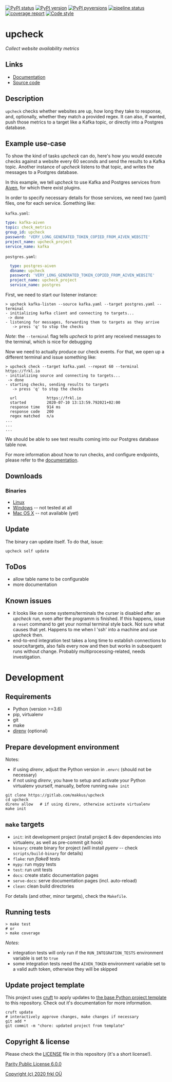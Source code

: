[![PyPI status](https://img.shields.io/pypi/status/upcheck.svg)](https://pypi.python.org/pypi/upcheck/)
[![PyPI version](https://img.shields.io/pypi/v/upcheck.svg)](https://pypi.python.org/pypi/upcheck/)
[![PyPI pyversions](https://img.shields.io/pypi/pyversions/upcheck.svg)](https://pypi.python.org/pypi/upcheck/)
[![pipeline status](https://gitlab.com/makkus/upcheck/badges/develop/pipeline.svg)](https://gitlab.com/makkus/upcheck/-/commits/develop)
[![coverage report](https://gitlab.com/makkus/upcheck/badges/develop/coverage.svg)](https://gitlab.com/makkus/upcheck/-/commits/develop)
[![Code style](https://img.shields.io/badge/code%20style-black-000000.svg)](https://github.com/ambv/black)

# upcheck

*Collect website availability metrics*

## Links
- [Documentation](https://makkus.gitlab.io/upcheck/)
- [Source code](https://gitlab.com/makkus/upcheck)

## Description

`upcheck` checks whether websites are up, how long they take to response, and, optionally, whether they match a provided regex. It can also, if wanted, push those metrics to a target like a Kafka topic, or directly into a Postgres database.

## Example use-case

To show the kind of tasks *upcheck* can do, here's how you would execute checks against a website every 60 seconds and send the results to a Kafka topic. Another instance of *upcheck* listens to that topic, and writes the messages to a Postgres database.

In this example, we tell *upcheck* to use Kafka and Postgres services from [Aiven](https://aiven.io), for which there exist plugins.

In order to specify necessary details for those services, we need two (yaml) files, one for each service. Something like:

``kafka.yaml``:

``` yaml
type: kafka-aiven
topic: check_metrics
group_id: upcheck
password: 'VERY_LONG_GENERATED_TOKEN_COPIED_FROM_AIVEN_WEBSITE'
project_name: upcheck_project
service_name: kafka
```

``postgres.yaml``:

```yaml
  type: postgres-aiven
  dbname: upcheck
  password: 'VERY_LONG_GENERATED_TOKEN_COPIED_FROM_AIVEN_WEBSITE'
  project_name: upcheck_project
  service_name: postgres
```

First, we need to start our listener instance:

``` console
> upcheck kafka-listen --source kafka.yaml --target postgres.yaml --terminal
- initializing kafka client and connecting to targets...
 -> done
- listening for messages, forwarding them to targets as they arrive
   -> press 'q' to stop the checks
```

*Note*: the ``--terminal`` flag tells *upcheck* to print any received messages to the terminal, which is nice for debugging

Now we need to actually produce our check events. For that, we open up a different terminal and issue something like:

``` console
> upcheck check --target kafka.yaml --repeat 60 --terminal https://frkl.io
- initializing source and connecting to targets...
 -> done
- starting checks, sending results to targets
   -> press 'q' to stop the checks

  url             https://frkl.io  
  started         2020-07-10 13:13:59.792021+02:00  
  response time   914 ms  
  response code   200  
  regex matched   n/a  
...
...
...
```

We should be able to see test results coming into our Postgres database table now.

For more information about how to run checks, and configure endpoints, please refer to the [documentation](https://makkus.gitlab.io/upcheck/docs/usage).

## Downloads

### Binaries

  - [Linux](https://s3-eu-west-1.amazonaws.com/dev.dl.frkl.io/linux-gnu/upcheck)
  - [Windows](https://s3-eu-west-1.amazonaws.com/dev.dl.frkl.io/windows/upcheck.exe) -- not tested at all
  - [Mac OS X](https://s3-eu-west-1.amazonaws.com/dev.dl.frkl.io/darwin/upcheck) -- not available (yet)

## Update

The binary can update itself. To do that, issue:

    upcheck self update

## ToDos

- allow table name to be configurable  
- more documentation

## Known issues

- it looks like on some systems/terminals the curser is disabled after an *upcheck* run, even after the programm is finished. If this happens, issue a ``reset`` command to get your normal terminal style back. Not sure what causes that yet. Happens to me when I 'ssh' into a machine and use *upcheck* then.
- end-to-end integration test takes a long time to establish connections to source/targets, also fails every now and then but works in subsequent runs without change. Probably multiprocessing-related, needs investigation.

# Development

## Requirements

- Python (version >=3.6)
- pip, virtualenv
- git
- make
- [direnv](https://direnv.net/) (optional)

## Prepare development environment

Notes:

- if using *direnv*, adjust the Python version in ``.envrc`` (should not be necessary)
- if not using *direnv*, you have to setup and activate your Python virtualenv yourself, manually, before running ``make init``

```
git clone https://gitlab.com/makkus/upcheck
cd upcheck
direnv allow   # if using direnv, otherwise activate virtualenv
make init
```

## ``make`` targets

- ``init``: init development project (install project & dev dependencies into virtualenv, as well as pre-commit git hook)
- ``binary``: create binary for project (will install *pyenv* -- check ``scripts/build-binary`` for details)
- ``flake``: run *flake8* tests
- ``mypy``: run mypy tests
- ``test``: run unit tests
- ``docs``: create static documentation pages
- ``serve-docs``: serve documentation pages (incl. auto-reload)
- ``clean``: clean build directories

For details (and other, minor targets), check the ``Makefile``.


## Running tests

```console
> make test
# or
> make coverage
```

*Notes*:

- integration tests will only run if the ``RUN_INTEGRATION_TESTS`` environment variable is set to ``true``
- some integration tests need the ``AIVEN_TOKEN`` environment variable set to a valid auth token, otherwise they will be skipped

## Update project template

This project uses [cruft](https://github.com/timothycrosley/cruft) to apply updates to [the base Python project template](https://gitlab.com/frkl/template-python-project) to this repository. Check out it's documentation for more information.

    cruft update
    # interactively approve changes, make changes if necessary
    git add *
    git commit -m "chore: updated project from template"


## Copyright & license

Please check the [LICENSE](/LICENSE) file in this repository (it's a short license!).

[Parity Public License 6.0.0](https://licensezero.com/licenses/parity)

[Copyright (c) 2020 frkl OÜ](https://frkl.io)
